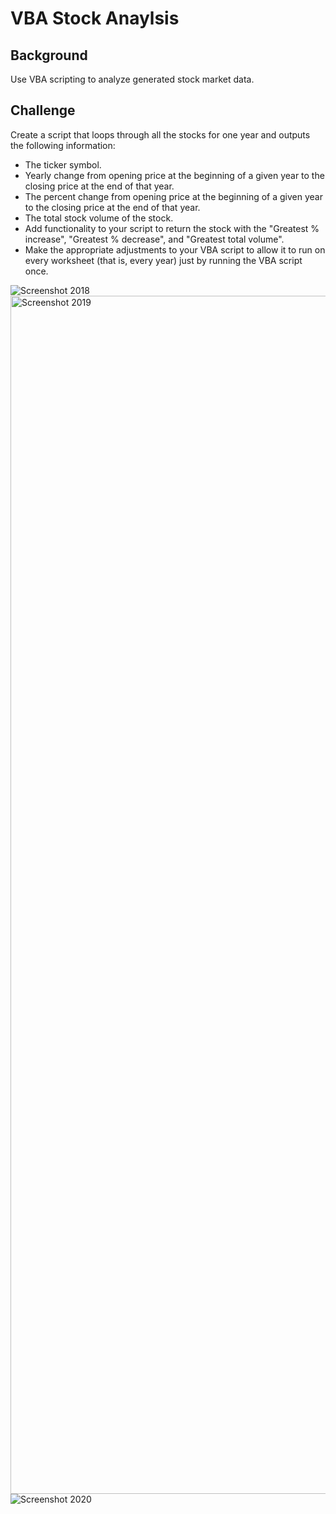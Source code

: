 # VBA Stock Anaylsis

## Background

Use VBA scripting to analyze generated stock market data.

## Challenge

Create a script that loops through all the stocks for one year and outputs the following information:

* The ticker symbol.
* Yearly change from opening price at the beginning of a given year to the closing price at the end of that year.
* The percent change from opening price at the beginning of a given year to the closing price at the end of that year.
* The total stock volume of the stock.
* Add functionality to your script to return the stock with the "Greatest % increase", "Greatest % decrease", and "Greatest total volume". 
* Make the appropriate adjustments to your VBA script to allow it to run on every worksheet (that is, every year) just by running the VBA script once.

![Screenshot 2018](https://user-images.githubusercontent.com/10196762/209717429-055e3378-e58e-433e-aece-4a89e1cb6184.png)
<img width="1917" alt="Screenshot 2019" src="https://user-images.githubusercontent.com/10196762/209717547-63a6b848-5736-43ce-8a44-45cd0445868a.png">
![Screenshot 2020](https://user-images.githubusercontent.com/10196762/209717539-f1325cd7-a243-40fe-937d-697f451cd466.png)
